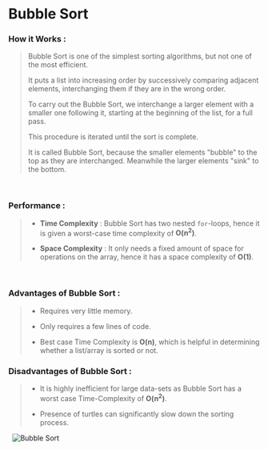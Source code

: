 # **Bubble Sort**

### **How it Works :**
> Bubble Sort is one of the simplest sorting algorithms, but not one of the most efficient.
>
> It puts a list into increasing order by successively comparing adjacent elements, interchanging them if they are in the wrong order.
>
> To carry out the Bubble Sort, we interchange a larger element with a smaller one following it, starting at the beginning of the list, for a full pass.
>
> This procedure is iterated until the sort is complete.
>
> It is called Bubble Sort, because the smaller elements "bubble" to the top as they are interchanged.
> Meanwhile the larger elements "sink" to the bottom.

&nbsp;
### **Performance :**
> - **Time Complexity** : Bubble Sort has two nested ``for``-loops, hence it is given a worst-case time complexity of **O(n<sup>2</sup>)**.
>
> - **Space Complexity** : It only needs a fixed amount of space for operations on the array, hence it has a space complexity of **O(1)**.

&nbsp;
### **Advantages of Bubble Sort :**
> - Requires very little memory.
> 
> - Only requires a few lines of code.
>
> - Best case Time Complexity is **O(n)**, which is helpful in determining whether a list/array is sorted or not.

### **Disadvantages of Bubble Sort :**
> - It is highly inefficient for large data-sets as Bubble Sort has a worst case Time-Complexity of **O(n<sup>2</sup>)**.
>
> - Presence of turtles can significantly slow down the sorting process.

&nbsp;
![Bubble Sort](https://res.cloudinary.com/practicaldev/image/fetch/s--AXL0Lmqr--/c_imagga_scale,f_auto,fl_progressive,h_900,q_auto,w_1600/https://miro.medium.com/max/388/1%2A7QsZkfrRGhAu5yxxeDdzsA.png)